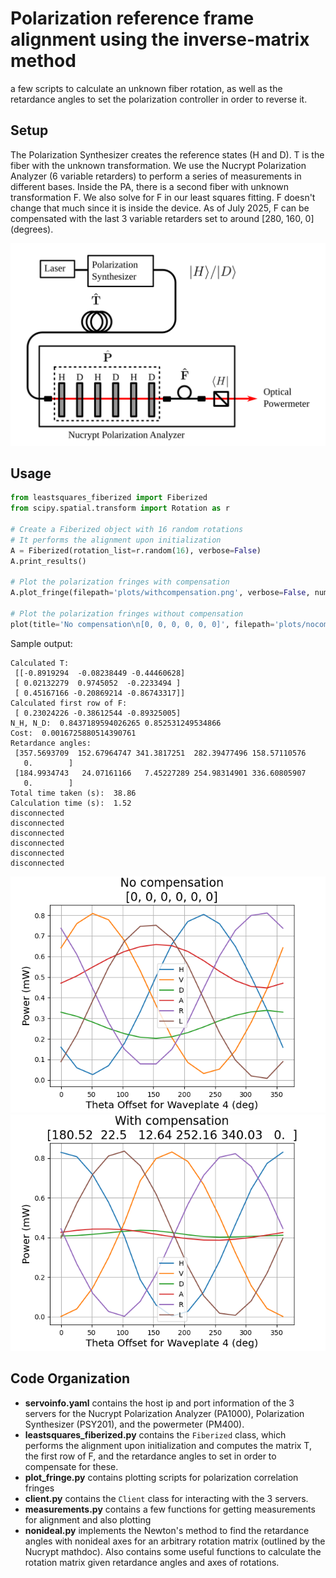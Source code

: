 # Polarization reference frame alignment using the inverse-matrix method

a few scripts to calculate an unknown fiber rotation, as well as the retardance angles to set the polarization controller in order to reverse it.

## Setup

The Polarization Synthesizer creates the reference states (H and D). T is the fiber with the unknown transformation. We use the Nucrypt Polarization Analyzer (6 variable retarders) to perform a series of measurements in different bases.
Inside the PA, there is a second fiber with unknown transformation F. We also solve for F in our least squares fitting. F doesn't change that much since it is inside the device. As of July 2025, F can be compensated with the last 3 variable retarders set to around [280, 160, 0] (degrees).

![image info](docs/setup.svg)


## Usage

```python
from leastsquares_fiberized import Fiberized
from scipy.spatial.transform import Rotation as r

# Create a Fiberized object with 16 random rotations
# It performs the alignment upon initialization
A = Fiberized(rotation_list=r.random(16), verbose=False)
A.print_results()

# Plot the polarization fringes with compensation
A.plot_fringe(filepath='plots/withcompensation.png', verbose=False, num_points=15)

# Plot the polarization fringes without compensation
plot(title='No compensation\n[0, 0, 0, 0, 0, 0]', filepath='plots/nocompensation.png', verbose=True, num_points=15)
```

Sample output:
```text
Calculated T: 
 [[-0.8919294  -0.08238449 -0.44460628]
 [ 0.02132279  0.9745052  -0.2233494 ]
 [ 0.45167166 -0.20869214 -0.86743317]]
Calculated first row of F: 
 [ 0.23024226 -0.38612544 -0.89325005]
N_H, N_D:  0.8437189594026265 0.852531249534866
Cost:  0.0016725880514390761
Retardance angles: 
 [357.5693709  152.67964747 341.3817251  282.39477496 158.57110576
   0.        ] 
 [184.9934743   24.07161166   7.45227289 254.98314901 336.60805907
   0.        ]
Total time taken (s):  38.86
Calculation time (s):  1.52
disconnected
disconnected
disconnected
disconnected
disconnected
disconnected
```

![image info](docs/jul15_nocompensation.png)
![image info](docs/jul15_8_rand4.png)

## Code Organization
* **servoinfo.yaml** contains the host ip and port information of the 3 servers for the Nucrypt Polarization Analyzer (PA1000), Polarization Synthesizer (PSY201), and the powermeter (PM400).
* **leastsquares_fiberized.py** contains the `Fiberized` class, which performs the alignment upon initialization and computes the matrix T, the first row of F, and the retardance angles to set in order to compensate for these.
* **plot_fringe.py** contains plotting scripts for polarization correlation fringes
* **client.py** contains the `Client` class for interacting with the 3 servers.
* **measurements.py** contains a few functions for getting measurements for alignment and also plotting
* **nonideal.py** implements the Newton's method to find the retardance angles with nonideal axes for an arbitrary rotation matrix (outlined by the Nucrypt mathdoc). Also contains some useful functions to calculate the rotation matrix given retardance angles and axes of rotations.


